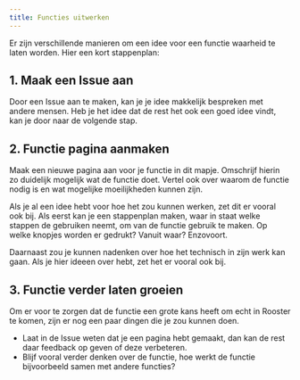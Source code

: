 ```yaml
---
title: Functies uitwerken
---
```


Er zijn verschillende manieren om een idee voor een functie waarheid te laten worden. Hier een kort stappenplan:

## 1. Maak een Issue aan
Door een Issue aan te maken, kan je je idee makkelijk bespreken met andere mensen. Heb je het idee dat de rest het ook een goed idee vindt, kan je door naar de volgende stap.

## 2. Functie pagina aanmaken
Maak een nieuwe pagina aan voor je functie in dit mapje. Omschrijf hierin zo duidelijk mogelijk wat de functie doet. Vertel ook over waarom de functie nodig is en wat mogelijke moeilijkheden kunnen zijn. 

Als je al een idee hebt voor hoe het zou kunnen werken, zet dit er vooral ook bij. Als eerst kan je een stappenplan maken, waar in staat welke stappen de gebruiken neemt, om van de functie gebruik te maken. Op welke knopjes worden er gedrukt? Vanuit waar? Enzovoort.

Daarnaast zou je kunnen nadenken over hoe het technisch in zijn werk kan gaan. Als je hier ideeen over hebt, zet het er vooral ook bij.

## 3. Functie verder laten groeien
Om er voor te zorgen dat de functie een grote kans heeft om echt in Rooster te komen, zijn er nog een paar dingen die je zou kunnen doen.
- Laat in de Issue weten dat je een pagina hebt gemaakt, dan kan de rest daar feedback op geven of deze verbeteren.
- Blijf vooral verder denken over de functie, hoe werkt de functie bijvoorbeeld samen met andere functies?